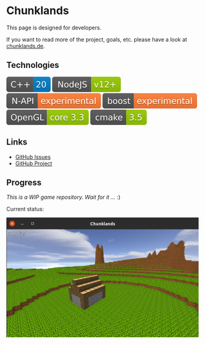 # Chunklands

This page is designed for developers.

If you want to read more of the project, goals, etc. please have a look at [chunklands.de](https://chunklands.de).


## Technologies

![C++](doc/cpp.svg)
![NodeJS](doc/nodejs.svg)
![N-API](doc/napi.svg)
![Boost](doc/boost.svg)
![OpenGL](doc/opengl.svg)
![cmake](doc/cmake.svg)


## Links

- [GitHub Issues](https://github.com/20hoibe/chunklands/issues)
- [GitHub Project](https://github.com/20hoibe/chunklands/projects/1)


## Progress

*This is a WIP game repository. Wait for it ...* :)

Current status:

![Current Result](./status.png)
